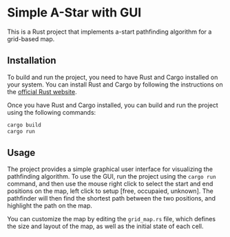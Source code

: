 # Simple A-Star with GUI

This is a Rust project that implements a-start pathfinding algorithm for a grid-based map.

## Installation

To build and run the project, you need to have Rust and Cargo installed on your system. You can install Rust and Cargo by following the instructions on the [official Rust website](https://www.rust-lang.org/tools/install).

Once you have Rust and Cargo installed, you can build and run the project using the following commands:

```bash
cargo build 
cargo run
```

## Usage

The project provides a simple graphical user interface for visualizing the pathfinding algorithm. To use the GUI, run the project using the `cargo run` command, and then use the mouse right click to select the start and end positions on the map, left click to setup [free, occupaied, unknown]. The pathfinder will then find the shortest path between the two positions, and highlight the path on the map.

You can customize the map by editing the `grid_map.rs` file, which defines the size and layout of the map, as well as the initial state of each cell.

